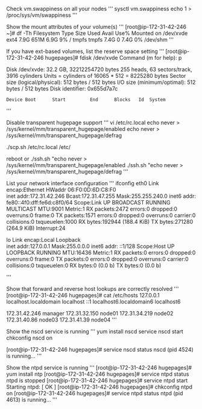 
Check vm.swappiness on all your nodes
'''
sysctl vm.swappiness
echo 1 > /proc/sys/vm/swappiness
'''


Show the mount attributes of your volume(s)
'''
[root@ip-172-31-42-246 ~]# df -Th
Filesystem     Type   Size  Used Avail Use% Mounted on
/dev/xvde      ext4   7.9G  651M  6.9G   9% /
tmpfs          tmpfs  7.4G     0  7.4G   0% /dev/shm
'''



If you have ext-based volumes, list the reserve space setting
'''
[root@ip-172-31-42-246 hugepages]# fdisk /dev/xvde
Command (m for help): p

Disk /dev/xvde: 32.2 GB, 32212254720 bytes
255 heads, 63 sectors/track, 3916 cylinders
Units = cylinders of 16065 * 512 = 8225280 bytes
Sector size (logical/physical): 512 bytes / 512 bytes
I/O size (minimum/optimal): 512 bytes / 512 bytes
Disk identifier: 0x655d7a7c

    Device Boot      Start         End      Blocks   Id  System
'''



Disable transparent hugepage support
'''
vi /etc/rc.local
echo never > /sys/kernel/mm/transparent_hugepage/enabled
echo never > /sys/kernel/mm/transparent_hugepage/defrag

./scp.sh /etc/rc.local /etc/

reboot
or
./ssh.sh "echo never > /sys/kernel/mm/transparent_hugepage/enabled
./ssh.sh "echo never > /sys/kernel/mm/transparent_hugepage/defrag
'''



List your network interface configuration
'''
ifconfig
eth0      Link encap:Ethernet  HWaddr 06:F0:0D:6D:C8:F0  
          inet addr:172.31.42.246  Bcast:172.31.47.255  Mask:255.255.240.0
          inet6 addr: fe80::4f0:dff:fe6d:c8f0/64 Scope:Link
          UP BROADCAST RUNNING MULTICAST  MTU:9001  Metric:1
          RX packets:2472 errors:0 dropped:0 overruns:0 frame:0
          TX packets:1571 errors:0 dropped:0 overruns:0 carrier:0
          collisions:0 txqueuelen:1000 
          RX bytes:192944 (188.4 KiB)  TX bytes:271280 (264.9 KiB)
          Interrupt:24 

lo        Link encap:Local Loopback  
          inet addr:127.0.0.1  Mask:255.0.0.0
          inet6 addr: ::1/128 Scope:Host
          UP LOOPBACK RUNNING  MTU:16436  Metric:1
          RX packets:0 errors:0 dropped:0 overruns:0 frame:0
          TX packets:0 errors:0 dropped:0 overruns:0 carrier:0
          collisions:0 txqueuelen:0 
          RX bytes:0 (0.0 b)  TX bytes:0 (0.0 b)



'''



Show that forward and reverse host lookups are correctly resolved
'''
[root@ip-172-31-42-246 hugepages]# cat /etc/hosts
127.0.0.1	localhost.localdomain localhost
::1		localhost6.localdomain6 localhost6


172.31.42.246	manager 
172.31.32.150	node01
172.31.34.219	node02
172.31.40.86	node03
172.31.41.39	node04
'''


Show the nscd service is running
'''
yum install nscd
service nscd start
chkconfig nscd on

[root@ip-172-31-42-246 hugepages]# service nscd status
nscd (pid 4524) is running...
'''


Show the ntpd service is running
'''
[root@ip-172-31-42-246 hugepages]# yum install ntp
[root@ip-172-31-42-246 hugepages]# service ntpd status
ntpd is stopped
[root@ip-172-31-42-246 hugepages]# service ntpd start
Starting ntpd:                                             [  OK  ]
[root@ip-172-31-42-246 hugepages]# chkconfig ntpd on
[root@ip-172-31-42-246 hugepages]# service ntpd status
ntpd (pid  4613) is running...
'''




